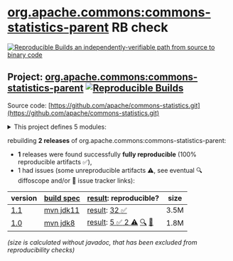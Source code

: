 [org.apache.commons:commons-statistics-parent](https://central.sonatype.com/artifact/org.apache.commons/commons-statistics-parent/versions) RB check
=======

[![Reproducible Builds](https://reproducible-builds.org/images/logos/rb.svg) an independently-verifiable path from source to binary code](https://reproducible-builds.org/)

## Project: [org.apache.commons:commons-statistics-parent](https://central.sonatype.com/artifact/org.apache.commons/commons-statistics-parent/versions) [![Reproducible Builds](https://img.shields.io/endpoint?url=https://raw.githubusercontent.com/jvm-repo-rebuild/reproducible-central/master/content/org/apache/commons/statistics/badge.json)](https://github.com/jvm-repo-rebuild/reproducible-central/blob/master/content/org/apache/commons/statistics/README.md)

Source code: [https://github.com/apache/commons-statistics.git](https://github.com/apache/commons-statistics.git)

<details><summary>This project defines 5 modules:</summary>

* [org.apache.commons:commons-statistics-descriptive](https://central.sonatype.com/artifact/org.apache.commons/commons-statistics-descriptive/1.1)
* [org.apache.commons:commons-statistics-distribution](https://central.sonatype.com/artifact/org.apache.commons/commons-statistics-distribution/1.1)
* [org.apache.commons:commons-statistics-inference](https://central.sonatype.com/artifact/org.apache.commons/commons-statistics-inference/1.1)
* [org.apache.commons:commons-statistics-parent](https://central.sonatype.com/artifact/org.apache.commons/commons-statistics-parent/1.1)
* [org.apache.commons:commons-statistics-ranking](https://central.sonatype.com/artifact/org.apache.commons/commons-statistics-ranking/1.1)
</details>

rebuilding **2 releases** of org.apache.commons:commons-statistics-parent:
- **1** releases were found successfully **fully reproducible** (100% reproducible artifacts :white_check_mark:),
- 1 had issues (some unreproducible artifacts :warning:, see eventual :mag: diffoscope and/or :memo: issue tracker links):

| version | [build spec](/BUILDSPEC.md) | [result](https://reproducible-builds.org/docs/jvm/): reproducible? | size |
| -- | --------- | ------ | -- |
| [1.1](https://central.sonatype.com/artifact/org.apache.commons/commons-statistics-parent/1.1/pom) | [mvn jdk11](commons-statistics-1.1.buildspec) | [result](commons-statistics-parent-1.1.buildinfo): [32 :white_check_mark: ](commons-statistics-parent-1.1.buildcompare) | 3.5M |
| [1.0](https://central.sonatype.com/artifact/org.apache.commons/commons-statistics-parent/1.0/pom) | [mvn jdk8](commons-statistics-1.0.buildspec) | [result](commons-statistics-parent-1.0.buildinfo): [5 :white_check_mark:  2 :warning:](commons-statistics-parent-1.0.buildcompare) [:mag:](commons-statistics-parent-1.0.diffoscope) [:memo:](https://github.com/apache/commons-statistics/pull/42) | 1.8M |

<i>(size is calculated without javadoc, that has been excluded from reproducibility checks)</i>
